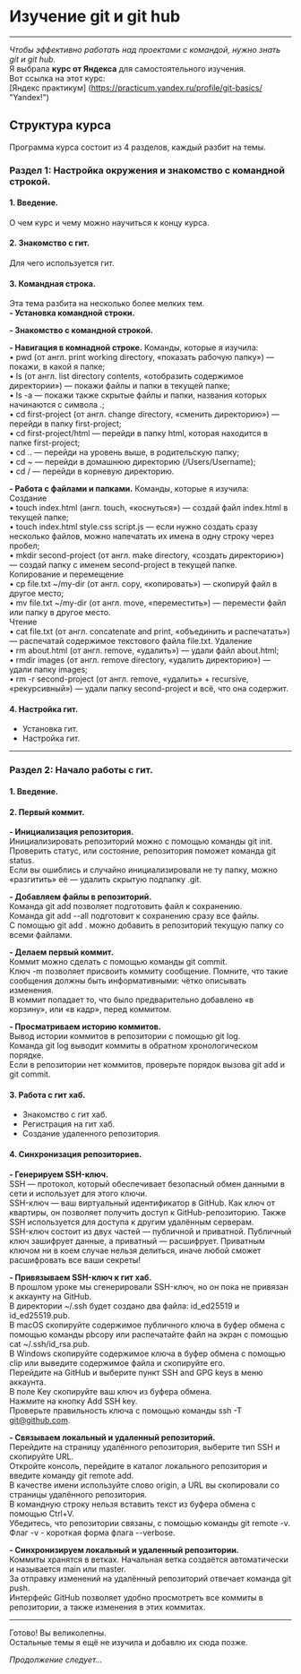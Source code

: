# **Изучение git и git hub**

---

*Чтобы эффективно работать над проектами с командой, нужно знать git и git hub.*  
Я выбрала **курс от Яндекса** для самостоятельного изучения.  
Вот ссылка на этот курс:  
[Яндекс практикум] (https://practicum.yandex.ru/profile/git-basics/ "Yandex!")

## **Структура курса**  

Программа курса состоит из 4 разделов, каждый разбит на темы.

### **Раздел 1: Настройка окружения и знакомство с командной строкой.**  

#### 1. **Введение.**  
О чем курс и чему можно научиться к концу курса.  

#### 2. **Знакомство с гит.** 
Для чего используется гит.  

#### 3. **Командная строка.**  
Эта тема разбита на несколько более мелких тем.  
**- Установка командной строки.**  

**- Знакомство с командной строкой.**  

**- Навигация в комнадной строке.** Команды, которые я изучила:  
•	pwd (от англ. print working directory, «показать рабочую папку») — покажи, в какой я папке;  
•	ls (от англ. list directory contents, «отобразить содержимое директории») — покажи файлы и папки в текущей папке;  
•	ls -a — покажи также скрытые файлы и папки, названия которых начинаются с символа .;  
•	cd first-project (от англ. change directory, «сменить директорию») — перейди в папку first-project;  
•	cd first-project/html — перейди в папку html, которая находится в папке first-project;  
•	cd .. — перейди на уровень выше, в родительскую папку;  
•	cd ~ — перейди в домашнюю директорию (/Users/Username);  
•	cd / — перейди в корневую директорию.  

**- Работа с файлами и папками.** Команды, которые я изучила:  
Создание  
•	touch index.html (англ. touch, «коснуться») — создай файл index.html в текущей папке;  
•	touch index.html style.css script.js — если нужно создать сразу несколько файлов, можно напечатать их имена в одну строку через пробел;  
•	mkdir second-project (от англ. make directory, «создать директорию») — создай папку с именем second-project в текущей папке.  
Копирование и перемещение  
•	cp file.txt ~/my-dir (от англ. copy, «копировать») — скопируй файл в другое место;  
•	mv file.txt ~/my-dir (от англ. move, «переместить») — перемести файл или папку в другое место.  
Чтение  
•	cat file.txt (от англ. concatenate and print, «объединить и распечатать») — распечатай содержимое текстового файла file.txt.
Удаление  
•	rm about.html (от англ. remove, «удалить») — удали файл about.html;  
•	rmdir images (от англ. remove directory, «удалить директорию») — удали папку images;  
•	rm -r second-project (от англ. remove, «удалить» + recursive, «рекурсивный») — удали папку second-project и всё, что она содержит.  

#### 4. **Настройка гит.**  
- Установка гит.  
- Настройка гит.  

---

### **Раздел 2: Начало работы с гит.**  

#### 1. **Введение.**  

#### 2. **Первый коммит.**  

**- Инициализация репозитория.**  
Инициализировать репозиторий можно с помощью команды git init.  
Проверить статус, или состояние, репозитория поможет команда git status.  
Если вы ошиблись и случайно инициализировали не ту папку, можно «разгитить» её — удалить скрытую подпапку .git.  

**- Добавляем файлы в репозиторий.**  
Команда git add позволяет подготовить файл к сохранению.  
Команда git add --all подготовит к сохранению сразу все файлы.  
С помощью git add . можно добавить в репозиторий текущую папку со всеми файлами. 
 
**- Делаем первый коммит.**  
Коммит можно сделать с помощью команды git commit.  
Ключ -m позволяет присвоить коммиту сообщение. Помните, что такие сообщения должны быть информативными: чётко описывать изменения.  
В коммит попадает то, что было предварительно добавлено «в корзину», или «в кадр», перед коммитом.  

**- Просматриваем историю коммитов.**  
Вывод истории коммитов в репозитории с помощью git log.  
Команда git log выводит коммиты в обратном хронологическом порядке.  
Если в репозитории нет коммитов, проверьте порядок вызова git add и git commit.  

#### 3. **Работа с гит хаб.**  
- Знакомство с гит хаб.
- Регистрация на гит хаб.
- Создание удаленного репозитория.  

#### 4. **Синхронизация репозиториев.**  
**- Генерируем SSH-ключ.**  
SSH — протокол, который обеспечивает безопасный обмен данными в сети и использует для этого ключи.  
SSH-ключ — ваш виртуальный идентификатор в GitHub. Как ключ от квартиры, он позволяет получить доступ к GitHub-репозиторию. Также SSH используется для доступа к другим удалённым серверам.  
SSH-ключ состоит из двух частей — публичной и приватной. Публичный ключ зашифрует данные, а приватный — расшифрует. Приватным ключом ни в коем случае нельзя делиться, иначе любой сможет расшифровать все ваши секреты!  

**- Привязываем SSH-ключ к гит хаб.**  
В прошлом уроке мы сгенерировали SSH-ключ, но он пока не привязан к аккаунту на GitHub.  
В директории ~/.ssh будет создано два файла: id_ed25519 и id_ed25519.pub.  
В macOS скопируйте содержимое публичного ключа в буфер обмена с помощью команды pbcopy или распечатайте файл на экран с помощью cat ~/.ssh/id_rsa.pub.  
В Windows скопируйте содержимое ключа в буфер обмена с помощью clip или выведите содержимое файла и скопируйте его.  
Перейдите на GitHub и выберите пункт SSH and GPG keys в меню аккаунта.  
В поле Key скопируйте ваш ключ из буфера обмена.  
Нажмите на кнопку Add SSH key.  
Проверьте правильность ключа с помощью команды ssh -T git@github.com.  

**- Связываем локальный и удаленный репозиторий.**  
Перейдите на страницу удалённого репозитория, выберите тип SSH и скопируйте URL.  
Откройте консоль, перейдите в каталог локального репозитория и введите команду git remote add.  
В качестве имени используйте слово origin, а URL вы скопировали со страницы удалённого репозитория.  
В командную строку нельзя вставить текст из буфера обмена с помощью Ctrl+V.  
Убедитесь, что репозитории связаны, с помощью команды git remote -v.  
Флаг -v - короткая форма флага --verbose.  

**- Синхронизируем локальный и удаленный репозитории.**  
Коммиты хранятся в ветках. Начальная ветка создаётся автоматически и называется main или master.  
За отправку изменений на удалённый репозиторий отвечает команда git push.  
Интерфейс GitHub позволяет удобно просмотреть все коммиты в репозитории, а также изменения в этих коммитах.  

---

Готово! Вы великолепны.  
Остальные темы я ещё не изучила и добавлю их сюда позже.

*Продолжение следует...*
